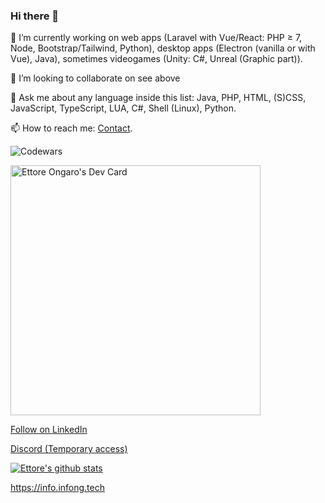 ### Hi there 👋
🔭 I’m currently working on web apps (Laravel with Vue/React: PHP &ge; 7, Node, Bootstrap/Tailwind, Python), desktop apps (Electron (vanilla or with Vue), Java), sometimes videogames (Unity: C#, Unreal (Graphic part)).

👯 I’m looking to collaborate on see above

💬 Ask me about any language inside this list: Java, PHP, HTML, (S)CSS, JavaScript, TypeScript, LUA, C#, Shell (Linux), Python.

📫 How to reach me: [Contact](mailto:support@infong.tech).

<img src="https://www.codewars.com/users/iosonoagenda/badges/large" alt="Codewars" />

<a href="https://app.daily.dev/iosonoagenda"><img src="https://api.daily.dev/devcards/e40c3b2652954d87b3e749e07a38d4c9.png?r=epn" width="400" alt="Ettore Ongaro's Dev Card"/></a>

[Follow on LinkedIn](https://www.linkedin.com/comm/mynetwork/discovery-see-all?usecase=PEOPLE_FOLLOWS&followMember=ettore-ongaro-8aa419193)

[Discord (Temporary access)](https://discord.gg/XD72fFfyzB)

[![Ettore's github stats](https://github-readme-stats.vercel.app/api?username=iosonoagenda)](https://github.com/iosonoagenda/github-readme-stats)

https://info.infong.tech
<!--
**iosonoagenda/iosonoagenda** is a ✨ _special_ ✨ repository because its `README.md` (this file) appears on your GitHub profile.

Here are some ideas to get you started:

- 🔭 I’m currently working on ...
- 🌱 I’m currently learning ...
- 👯 I’m looking to collaborate on ...
- 🤔 I’m looking for help with ...
- 💬 Ask me about ...
- 📫 How to reach me: ...
- 😄 Pronouns: ...
- ⚡ Fun fact: ...
-->
